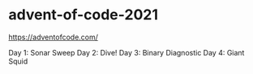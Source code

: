 # advent-of-code-2021

https://adventofcode.com/

Day 1: Sonar Sweep
Day 2: Dive!
Day 3: Binary Diagnostic
Day 4: Giant Squid

